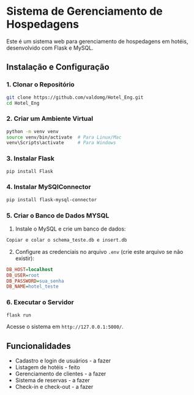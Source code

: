 # Sistema de Gerenciamento de Hospedagens

Este é um sistema web para gerenciamento de hospedagens em hotéis, desenvolvido com Flask e MySQL.

## **Instalação e Configuração**

### **1. Clonar o Repositório**
```bash
git clone https://github.com/valdomg/Hotel_Eng.git
cd Hotel_Eng
```

### **2. Criar um Ambiente Virtual**
```bash
python -m venv venv
source venv/bin/activate  # Para Linux/Mac
venv\Scripts\activate     # Para Windows
```

### **3. Instalar Flask**
```bash
pip install Flask
```

### **4. Instalar MySQlConnector**
```bash
pip install flask-mysql-connector
```

### **5. Criar o Banco de Dados MYSQL**
1. Instale o MySQL e crie um banco de dados:
```bash
Copiar e colar o schema_teste.db e insert.db
```
2. Configure as credenciais no arquivo `.env` (crie este arquivo se não existir):
```ini
DB_HOST=localhost
DB_USER=root
DB_PASSWORD=sua_senha
DB_NAME=hotel_teste
```

### **6. Executar o Servidor**
```bash
flask run
```
Acesse o sistema em `http://127.0.0.1:5000/`.

## **Funcionalidades**
- Cadastro e login de usuários - a fazer
- Listagem de hotéis -  feito
- Gerenciamento de clientes - a fazer
- Sistema de reservas - a fazer
- Check-in e check-out - a fazer

